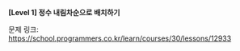**[Level 1] 정수 내림차순으로 배치하기**

문제 링크: https://school.programmers.co.kr/learn/courses/30/lessons/12933
